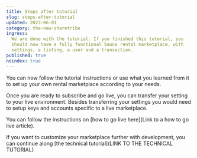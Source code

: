 ```yaml
---
title: Steps after tutorial
slug: steps-after-tutorial
updated: 2023-06-01
category: the-new-sharetribe
ingress:
  We are done with the tutorial. If you finished this tutorial, you
  should now have a fully functional Sauna rental marketplace, with
  settings, a listing, a user and a transaction.
published: true
noindex: true
---
```


You can now follow the tutorial instructions or use what you learned
from it to set up your own rental marketplace according to your needs.

Once you are ready to subscribe and go live, you can transfer your
setting to your live environment. Besides transferring your settings you
would need to setup keys and accounts specific to a live marketplace.

You can follow the instructions on [how to go live here](Link to a how
to go live article).

If you want to customize your marketplace further with development, you
can continue along [the technical tutorial](LINK TO THE TECHNICAL
TUTORIAL)
